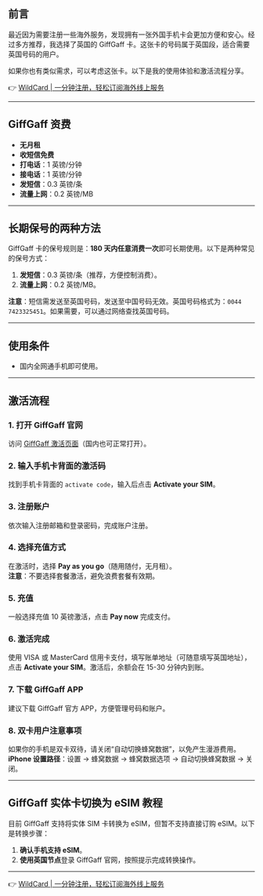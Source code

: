 ## 前言

最近因为需要注册一些海外服务，发现拥有一张外国手机卡会更加方便和安心。经过多方推荐，我选择了英国的 GiffGaff 卡。这张卡的号码属于英国段，适合需要英国号码的用户。

如果你也有类似需求，可以考虑这张卡。以下是我的使用体验和激活流程分享。

👉 [WildCard | 一分钟注册，轻松订阅海外线上服务](https://bit.ly/bewildcard)

---

## GiffGaff 资费

- **无月租**  
- **收短信免费**  
- **打电话**：1 英镑/分钟  
- **接电话**：1 英镑/分钟  
- **发短信**：0.3 英镑/条  
- **流量上网**：0.2 英镑/MB  

---

## 长期保号的两种方法

GiffGaff 卡的保号规则是：**180 天内任意消费一次**即可长期使用。以下是两种常见的保号方式：

1. **发短信**：0.3 英镑/条（推荐，方便控制消费）。  
2. **流量上网**：0.2 英镑/MB。  

**注意**：短信需发送至英国号码，发送至中国号码无效。英国号码格式为：`0044 7423325451`。如果需要，可以通过网络查找英国号码。

---

## 使用条件

- 国内全网通手机即可使用。

---

## 激活流程

### 1. 打开 GiffGaff 官网

访问 [GiffGaff 激活页面](https://www.giffgaff.com/activate)（国内也可正常打开）。

### 2. 输入手机卡背面的激活码

找到手机卡背面的 `activate code`，输入后点击 **Activate your SIM**。

### 3. 注册账户

依次输入注册邮箱和登录密码，完成账户注册。

### 4. 选择充值方式

在激活时，选择 **Pay as you go**（随用随付，无月租）。  
**注意**：不要选择套餐激活，避免浪费套餐有效期。

### 5. 充值

一般选择充值 10 英镑激活，点击 **Pay now** 完成支付。

### 6. 激活完成

使用 VISA 或 MasterCard 信用卡支付，填写账单地址（可随意填写英国地址），点击 **Activate your SIM**。激活后，余额会在 15-30 分钟内到账。

### 7. 下载 GiffGaff APP

建议下载 GiffGaff 官方 APP，方便管理号码和账户。

### 8. 双卡用户注意事项

如果你的手机是双卡双待，请关闭“自动切换蜂窝数据”，以免产生漫游费用。  
**iPhone 设置路径**：设置 → 蜂窝数据 → 蜂窝数据选项 → 自动切换蜂窝数据 → 关闭。

---

## GiffGaff 实体卡切换为 eSIM 教程

目前 GiffGaff 支持将实体 SIM 卡转换为 eSIM，但暂不支持直接订购 eSIM。以下是转换步骤：

1. **确认手机支持 eSIM**。  
2. **使用英国节点**登录 GiffGaff 官网，按照提示完成转换操作。

---

👉 [WildCard | 一分钟注册，轻松订阅海外线上服务](https://bit.ly/bewildcard)